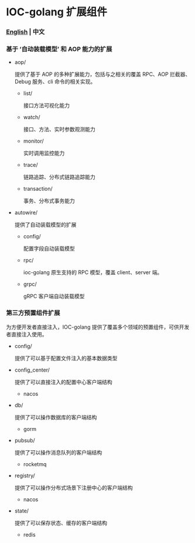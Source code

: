 # IOC-golang 扩展组件

### [English](./README_EN.md) | 中文

### 基于 ‘自动装载模型’ 和 AOP 能力的扩展

- aop/
  
  提供了基于 AOP 的多种扩展能力，包括与之相关的覆盖 RPC、AOP 拦截器、Debug 服务、cli 命令的相关实现。
  
  - list/
  
    接口方法可视化能力
  
  - watch/
  
    接口、方法、实时参数观测能力
  
  - monitor/

    实时调用监控能力
  
  - trace/
  
    链路追踪、分布式链路追踪能力
  
  - transaction/
  
    事务、分布式事务能力
  
- autowire/
  
  提供了自动装载模型的扩展
  
  - config/
  
    配置字段自动装载模型
  
  - rpc/
  
    ioc-golang 原生支持的 RPC 模型，覆盖 client、server 端。
  
  - grpc/
  
    gRPC 客户端自动装载模型

### 第三方预置组件扩展

为方便开发者直接注入，IOC-golang 提供了覆盖多个领域的预置组件，可供开发者直接注入使用。

- config/

  提供了可以基于配置文件注入的基本数据类型

- config_center/

  提供了可以直接注入的配置中心客户端结构

  - nacos

- db/

  提供了可以操作数据库的客户端结构

  - gorm

- pubsub/

  提供了可以操作消息队列的客户端结构

  - rocketmq

- registry/

  提供了可以操作分布式场景下注册中心的客户端结构

  - nacos

- state/

  提供了可以保存状态、缓存的客户端结构

  - redis

    